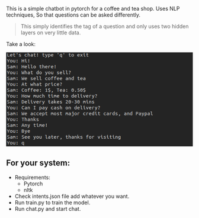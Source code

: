 This is a simple chatbot in pytorch for a coffee and tea shop.
Uses NLP techniques, So that questions can be asked differently.

> This simply identifies the tag of a question and only uses two hidden layers on very little data.

Take a look:

![](chatbot.png)

## For your system:

- Requirements:
    - Pytorch
    - nltk
- Check intents.json file add whatever you want.
- Run train.py to train the model.
- Run chat.py and start chat.
